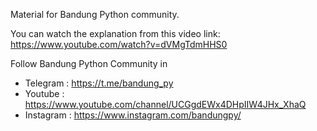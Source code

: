 Material for Bandung Python community.

You can watch the explanation from this video link: https://www.youtube.com/watch?v=dVMgTdmHHS0

Follow Bandung Python Community in
- Telegram : https://t.me/bandung_py
- Youtube : https://www.youtube.com/channel/UCGgdEWx4DHpIIW4JHx_XhaQ
- Instagram : https://www.instagram.com/bandungpy/
